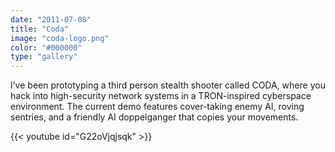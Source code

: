 ```yaml
---
date: "2011-07-08"
title: "Coda"
image: "coda-logo.png"
color: "#000000"
type: "gallery"
---
```


<!-- linkView: https://www.youtube.com/watch?v=G22oVjqjsqk
 -->

I’ve been prototyping a third person stealth shooter called CODA, where you hack into high-security network systems in a TRON-inspired cyberspace environment. The current demo features cover-taking enemy AI, roving sentries, and a friendly AI doppelganger that copies your movements.

{{< youtube id="G22oVjqjsqk" >}}

<!-- github:
    repo: "kdevo/osprey"
    showInfo: true
terminal:
    lines:
    - type: input
      data: mkdir themes
      wait: 200
    - type: input
      data: cd themes
      wait: 200
    - type: input
      data: git clone https://github.com/kdevo/osprey-delight.git
      wait: 300
    - type: progress
      data: 100
      wait: 1000
    - data: ☕ Done! Have fun using Osprey Delight!
      wait: 900
    - type: input
      data: exit
      wait: 500 -->

<!-- {{! github-description !}}

> It tastes a bit different than the original (hence the _light_ in the name) but also adds some new functionality to your **_delight_**. -->
